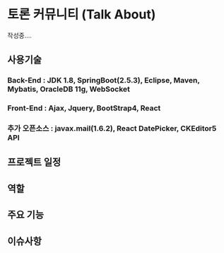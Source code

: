 # 토론 커뮤니티 (Talk About)
작성중....
## 사용기술
### Back-End : JDK 1.8, SpringBoot(2.5.3), Eclipse, Maven, Mybatis, OracleDB 11g, WebSocket
### Front-End :  Ajax, Jquery, BootStrap4, React
### 추가 오픈소스 : javax.mail(1.6.2), React DatePicker, CKEditor5 API

## 프로젝트 일정

## 역할

## 주요 기능

## 이슈사항
